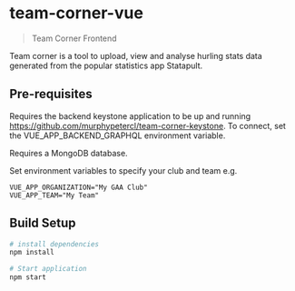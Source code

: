 # team-corner-vue

> Team Corner Frontend

Team corner is a tool to upload, view and analyse hurling stats data generated from the popular statistics app Statapult.

## Pre-requisites

Requires the backend keystone application to be up and running https://github.com/murphypetercl/team-corner-keystone. To connect, set the VUE_APP_BACKEND_GRAPHQL environment variable.

Requires a MongoDB database.

Set environment variables to specify your club and team e.g.
```
VUE_APP_ORGANIZATION="My GAA Club"
VUE_APP_TEAM="My Team"
```

## Build Setup

``` bash
# install dependencies
npm install

# Start application
npm start
```
